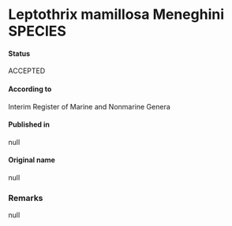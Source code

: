 Leptothrix mamillosa Meneghini SPECIES
=======

#### Status
ACCEPTED

#### According to
Interim Register of Marine and Nonmarine Genera

#### Published in
null

#### Original name
null

### Remarks
null